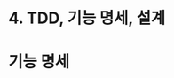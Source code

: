 # 4. TDD, 기능 명세, 설계

# 기능 명세


## 







<br><br>

##






<br><br>

##





<br><br>

##






<br><br>

##





<br><br>

##






<br><br>

##





<br><br>

##






<br><br>

##



